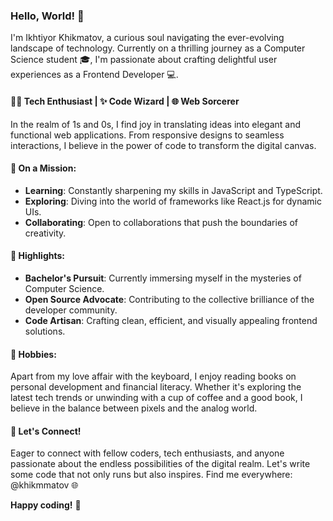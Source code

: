 ### Hello, World! 👋

I'm Ikhtiyor Khikmatov, a curious soul navigating the ever-evolving landscape of technology. Currently on a thrilling journey as a Computer Science student 🎓, I'm passionate about crafting delightful user experiences as a Frontend Developer 💻.

#### 👨‍💻 Tech Enthusiast | ✨ Code Wizard | 🌐 Web Sorcerer

In the realm of 1s and 0s, I find joy in translating ideas into elegant and functional web applications. From responsive designs to seamless interactions, I believe in the power of code to transform the digital canvas.

#### 🚀 On a Mission:

- **Learning**: Constantly sharpening my skills in JavaScript and TypeScript.
- **Exploring**: Diving into the world of frameworks like React.js for dynamic UIs.
- **Collaborating**: Open to collaborations that push the boundaries of creativity.

#### 🌟 Highlights:

- **Bachelor's Pursuit**: Currently immersing myself in the mysteries of Computer Science.
- **Open Source Advocate**: Contributing to the collective brilliance of the developer community.
- **Code Artisan**: Crafting clean, efficient, and visually appealing frontend solutions.

#### 🎸 Hobbies:

Apart from my love affair with the keyboard, I enjoy reading books on personal development and financial literacy. Whether it's exploring the latest tech trends or unwinding with a cup of coffee and a good book, I believe in the balance between pixels and the analog world.

#### 🌈 Let's Connect!

Eager to connect with fellow coders, tech enthusiasts, and anyone passionate about the endless possibilities of the digital realm. Let's write some code that not only runs but also inspires. Find me everywhere: @khikmmatov 🌐

**Happy coding!** 🚀
